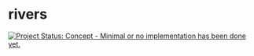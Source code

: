 # rivers

[![Project Status: Concept - Minimal or no implementation has been done yet.](http://www.repostatus.org/badges/latest/concept.svg)](http://www.repostatus.org/#concept)
